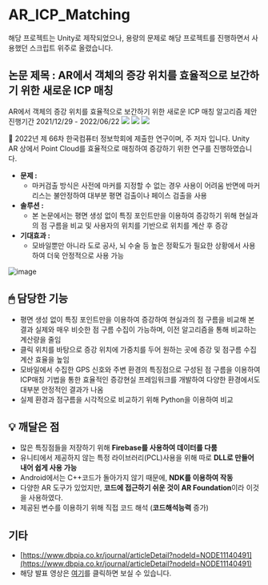 # AR_ICP_Matching

해당 프로젝트는 Unity로 제작되었으나, 용량의 문제로 해당 프로젝트를 진행하면서 사용했던 스크립트 위주로 올렸습니다.

## 논문 제목 : AR에서 객체의 증강 위치를 효율적으로 보간하기 위한 새로운 ICP 매칭

AR에서 객체의 증강 위치를 효율적으로 보간하기 위한 새로운 ICP 매칭 알고리즘 제안
<br>진행기간 2021/12/29 - 2022/06/22
<img src="https://img.shields.io/badge/Unity-FFFFFF?style=for-the-badge&logo=Unity&logoColor=black">
<img src="https://img.shields.io/badge/Firebase-FFCA28?style=for-the-badge&logo=Firebase&logoColor=black">
<img src="https://img.shields.io/badge/Python-3776AB?style=for-the-badge&logo=Python&logoColor=white">

<aside>
📢 2022년 제 66차  한국컴퓨터 정보학회에 제출한 연구이며, 주 저자 입니다. 
Unity AR 상에서 Point Cloud를 효율적으로 매칭하여 증강하기 위한 연구를 진행하였습니다.

</aside>

- **문제 :**
    - 마커검출 방식은 사전에 마커를 지정할 수 없는 경우 사용이 어려움 반면에 마커리스는 불안정하여 대부분 평면 검출이나 페이스 검출을 사용
- **솔루션 :**
    - 본 논문에서는 평면 생성 없이 특징 포인트만을 이용하여 증강하기 위해 현실과의 점 구름을 비교 및 사용자의 위치를 기반으로 위치를 계산 후 증강
- **기대효과 :**
    - 모바일뿐만 아니라 도로 공사, 뇌 수술 등 높은 정확도가 필요한 상황에서 사용하여 더욱 안정적으로 사용 가능

![image](https://user-images.githubusercontent.com/76572665/223185421-88f6142d-c3ca-473e-9237-455f845bf356.png)


## 🖱 담당한 기능

- 평면 생성 없이 특징 포인트만을 이용하여 증강하여 현실과의 점 구름을 비교해 본 결과 실제와 매우 비슷한 점 구름 수집이 가능하며, 이전 알고리즘을 통해 비교하는 계산량을 줄임
- 클릭 위치를 바탕으로 증강 위치에 가중치를 두어 원하는 곳에 증강 및 점구름 수집 계산 효율을 높임
- 모바일에서 수집한 GPS 신호와 주변 환경의 특징점으로 구성된 점 구름을 이용하여 ICP매칭 기법을 통한 효율적인 증강현실 프레임워크를 개발하여 다양한 환경에서도 대부분 안정적인 결과가 나옴
- 실제 환경과 점구름을 시각적으로 비교하기 위해 Python을 이용하여 비교

## 💡 깨달은 점

- 많은 특징점들을 저장하기 위해 **Firebase를 사용하여 데이터를 다룸**
- 유니티에서 제공하지 않는 특정 라이브러리(PCL)사용을 위해 따로 **DLL로 만들어 내어 쉽게 사용 가능**
- Android에서는 C++코드가 돌아가지 않기 때문에, **NDK를 이용하여 작동**
- 다양한 AR 도구가 있었지만, **코드에 접근하기 쉬운 것이 AR Foundation**이라 이것을 사용하였다.
- 제공된 변수를 이용하기 위해 직접 코드 해석 (**코드해석능력** 증가)

## 기타

- [https://www.dbpia.co.kr/journal/articleDetail?nodeId=NODE11140491](https://www.dbpia.co.kr/journal/articleDetail?nodeId=NODE11140491)
- 해당 발표 영상은 [여기](https://www.youtube.com/watch?v=abS5pY5J6Hg)를 클릭하면 보실 수 있습니다.

